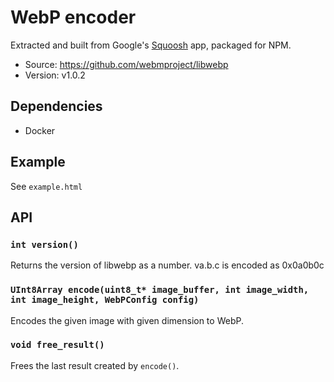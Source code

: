 # WebP encoder

Extracted and built from Google's [Squoosh](https://github.com/GoogleChromeLabs/squoosh) app, packaged for NPM.

- Source: <https://github.com/webmproject/libwebp>
- Version: v1.0.2

## Dependencies

- Docker

## Example

See `example.html`

## API

### `int version()`

Returns the version of libwebp as a number. va.b.c is encoded as 0x0a0b0c

### `UInt8Array encode(uint8_t* image_buffer, int image_width, int image_height, WebPConfig config)`

Encodes the given image with given dimension to WebP.

### `void free_result()`

Frees the last result created by `encode()`.
